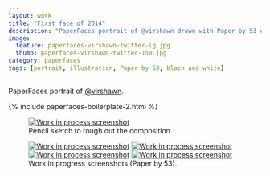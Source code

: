 ```yaml
---
layout: work
title: "First face of 2014"
description: "PaperFaces portrait of @virshawn drawn with Paper by 53 on an iPad."
image: 
  feature: paperfaces-virshawn-twitter-lg.jpg
  thumb: paperfaces-virshawn-twitter-150.jpg
category: paperfaces
tags: [portrait, illustration, Paper by 53, black and white]
---
```


PaperFaces portrait of [@virshawn](http://twitter.com/virshawn).

{% include paperfaces-boilerplate-2.html %}

<figure>
	<a href="{{ site.url }}/images/paperfaces-virshawn-process-1-lg.jpg"><img src="{{ site.url }}/images/paperfaces-virshawn-process-1-750.jpg" alt="Work in process screenshot"></a>
	<figcaption>Pencil sketch to rough out the composition.</figcaption>
</figure>

<figure class="half">
	<a href="{{ site.url }}/images/paperfaces-virshawn-process-2-lg.jpg"><img src="{{ site.url }}/images/paperfaces-virshawn-process-2-600.jpg" alt="Work in process screenshot"></a>
	<a href="{{ site.url }}/images/paperfaces-virshawn-process-3-lg.jpg"><img src="{{ site.url }}/images/paperfaces-virshawn-process-3-600.jpg" alt="Work in process screenshot"></a>
	<a href="{{ site.url }}/images/paperfaces-virshawn-process-4-lg.jpg"><img src="{{ site.url }}/images/paperfaces-virshawn-process-4-600.jpg" alt="Work in process screenshot"></a>
	<a href="{{ site.url }}/images/paperfaces-virshawn-process-5-lg.jpg"><img src="{{ site.url }}/images/paperfaces-virshawn-process-5-600.jpg" alt="Work in process screenshot"></a>
	<figcaption>Work in progress screenshots (Paper by 53).</figcaption>
</figure>